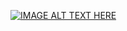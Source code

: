 [![IMAGE ALT TEXT HERE](https://img.youtube.com/vi/v8nQRuoVI6A)](https://www.youtube.com/watch?v=v8nQRuoVI6A)
